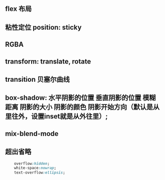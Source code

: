 ## flex 布局


## 粘性定位 position: sticky

## RGBA 

## transform: translate, rotate

## transition 贝塞尔曲线

## box-shadow: 水平阴影的位置 垂直阴影的位置 模糊距离 阴影的大小 阴影的颜色 阴影开始方向（默认是从里往外，设置inset就是从外往里）;

## mix-blend-mode 

## 超出省略
```css
    overflow:hidden;
    white-space:nowrap; 
    text-overflow:ellipsis;
```